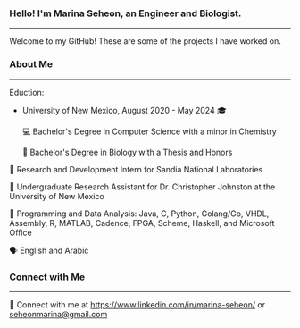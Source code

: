 ### Hello! I'm Marina Seheon, an Engineer and Biologist.
---
Welcome to my GitHub! These are some of the projects I have worked on.


### About Me
---
Eduction: 
- University of New Mexico, August 2020 - May 2024 🎓

   💻 Bachelor's Degree in Computer Science with a minor in Chemistry

   🧬 Bachelor's Degree in Biology with a Thesis and Honors

🧪 Research and Development Intern for Sandia National Laboratories

🎯 Undergraduate Research Assistant for Dr. Christopher Johnston at the University of New Mexico

💼 Programming and Data Analysis: Java, C, Python, Golang/Go, VHDL, Assembly, R, MATLAB, Cadence, FPGA, Scheme, Haskell, and Microsoft Office

🗣️ English and Arabic 


### Connect with Me
---
📨 Connect with me at https://www.linkedin.com/in/marina-seheon/ or seheonmarina@gmail.com

